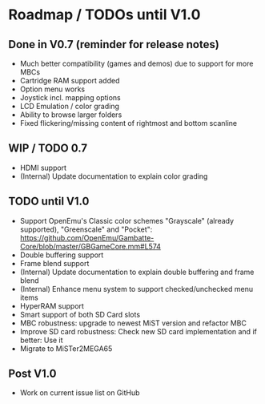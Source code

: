 Roadmap / TODOs until V1.0
==========================

Done in V0.7 (reminder for release notes)
-----------------------------------------

* Much better compatibility (games and demos) due to support for more MBCs
* Cartridge RAM support added
* Option menu works
* Joystick incl. mapping options
* LCD Emulation / color grading
* Ability to browse larger folders
* Fixed flickering/missing content of rightmost and bottom scanline

WIP / TODO 0.7
--------------

* HDMI support
* (Internal) Update documentation to explain color grading

TODO until V1.0
---------------

* Support OpenEmu's Classic color schemes "Grayscale" (already supported),
  "Greenscale" and "Pocket": https://github.com/OpenEmu/Gambatte-Core/blob/master/GBGameCore.mm#L574
* Double buffering support
* Frame blend support
* (Internal) Update documentation to explain double buffering and frame blend
* (Internal) Enhance menu system to support checked/unchecked menu items
* HyperRAM support
* Smart support of both SD Card slots
* MBC robustness: upgrade to newest MiST version and refactor MBC
* Improve SD card robustness: Check new SD card implementation
  and if better: Use it
* Migrate to MiSTer2MEGA65

Post V1.0
---------

* Work on current issue list on GitHub
